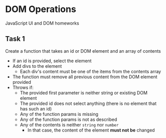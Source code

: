 # DOM Operations
JavaScript UI and DOM homeworks

##  Task 1
Create a function that takes an id or DOM element and an array of contents

* If an id is provided, select the element
* Add divs to the element
  * Each div's content must be one of the items from the contents array
* The function must remove all previous content from the DOM element provided
* Throws if:
  * The provided first parameter is neither string or existing DOM element
  * The provided id does not select anything (there is no element that has such an id)
  * Any of the function params is missing
  * Any of the function params is not as described
  * Any of the contents is neither `string` nor `number`
    * In that case, the content of the element **must not be** changed 